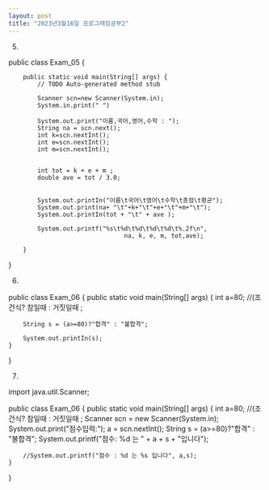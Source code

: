 ```yaml
---
layout: post
title: "2023년3월16일 프로그래밍공부2"
---
```


5.


public class Exam_05 {
	
		public static void main(String[] args) {
			// TODO Auto-generated method stub
			
			Scanner scn=new Scanner(System.in);
			System.in.print(" ") 
			
			System.out.print("이름,국어,영어,수학 : ");
			String na = scn.next();
			int k=scn.nextInt();
			int e=scn.nextInt();
			int m=scn.nextInt();
			
			
			int tot = k + e + m ;
			double ave = tot / 3.0;
			
			
			System.out.printIn("이름\t국어\t영어\t수학\t총점\t평균"); 
			System.out.print(na+ "\t"+k+"\t"+e+"\t"+m+"\t");
			System.out.printIn(tot + "\t" + ave );
			
			System.out.printf("%s\t%d\t%d\t%d\t%d\t%.2f\n",
									na, k, e, m, tot,ave);
			
		}
}


6.


public class Exam_06 {
	public static void main(String[] args) {
		int a=80;
		//(조건식? 참일때 : 거짓일때 ;
		
		String s = (a>=80)?"합격" : "불합격";
		
		System.out.printIn(s);
	}
}


7.

import java.util.Scanner;

public class Exam_06 {
	public static void main(String[] args) {
		int a=80;
		//(조건식? 참일때 : 거짓일때 ;
		Scanner scn = new Scanner(System.in);
		System.out.print("점수입력:");
		a = scn.nextInt();
		String s = (a>=80)?"합격" : "불합격";
		System.out.printf("점수: %d 는 " + a + s + "입니다");

		//System.out.printf("점수 : %d 는 %s 입니다", a,s);
	}
}
